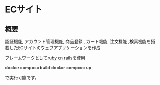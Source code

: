 # ECサイト
## 概要

認証機能, アカウント管理機能, 商品登録 , カート機能, 注文機能 ,検索機能を搭載したECサイトのウェブアプリケーションを作成

フレームワークとしてruby on railsを使用

 docker compose build
 docker compose up
 
で実行可能です。
